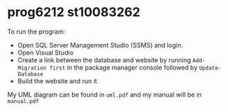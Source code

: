 # prog6212 st10083262

To run the program:
- Open SQL Server Management Studio (SSMS) and login.
- Open Visual Studio
- Create a link between the database and website by running `Add-Migration first` in the package manager console followed by `Update-Database`
- Build the website and run it

My UML diagram can be found in `uml.pdf` and my manual will be in `manual.pdf`

